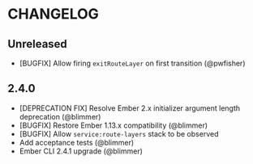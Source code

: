 # CHANGELOG

## Unreleased
- [BUGFIX] Allow firing `exitRouteLayer` on first transition (@pwfisher)

## 2.4.0
- [DEPRECATION FIX] Resolve Ember 2.x initializer argument length deprecation (@blimmer)
- [BUGFIX] Restore Ember 1.13.x compatibility (@blimmer)
- [BUGFIX] Allow `service:route-layers` stack to be observed
- Add acceptance tests (@blimmer)
- Ember CLI 2.4.1 upgrade (@blimmer)
